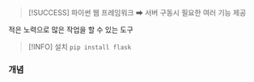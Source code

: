 
>[!SUCCESS]  파이썬 웹 프레임워크  ➡ 서버 구동시 필요한 여러 기능 제공 

적은 노력으로 많은 작업을 할 수 있는 도구 

> [!INFO] 설치 
> `pip install flask`
> 


### 개념 


